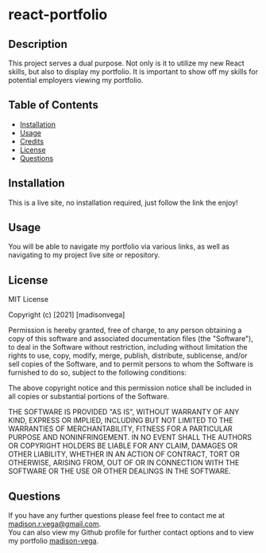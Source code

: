 # react-portfolio

## Description

This project serves a dual purpose.  Not only is it to utilize my new React skills, but also to display my portfolio.  It is important to show off my skills for potential employers viewing my portfolio.


## Table of Contents

- [Installation](#installation)
- [Usage](#usage)
- [Credits](#credits)
- [License](#license)
- [Questions](#questions)

## Installation

This is a live site, no installation required, just follow the link the enjoy!


## Usage

You will be able to navigate my portfolio via various links, as well as navigating to my project live site or repository.


## License

MIT License

Copyright (c) [2021] [madisonvega]

Permission is hereby granted, free of charge, to any person obtaining a copy
of this software and associated documentation files (the "Software"), to deal
in the Software without restriction, including without limitation the rights
to use, copy, modify, merge, publish, distribute, sublicense, and/or sell
copies of the Software, and to permit persons to whom the Software is
furnished to do so, subject to the following conditions:

The above copyright notice and this permission notice shall be included in all
copies or substantial portions of the Software.

THE SOFTWARE IS PROVIDED "AS IS", WITHOUT WARRANTY OF ANY KIND, EXPRESS OR
IMPLIED, INCLUDING BUT NOT LIMITED TO THE WARRANTIES OF MERCHANTABILITY,
FITNESS FOR A PARTICULAR PURPOSE AND NONINFRINGEMENT. IN NO EVENT SHALL THE
AUTHORS OR COPYRIGHT HOLDERS BE LIABLE FOR ANY CLAIM, DAMAGES OR OTHER
LIABILITY, WHETHER IN AN ACTION OF CONTRACT, TORT OR OTHERWISE, ARISING FROM,
OUT OF OR IN CONNECTION WITH THE SOFTWARE OR THE USE OR OTHER DEALINGS IN THE
SOFTWARE.

## Questions

If you have any further questions please feel free to contact me at madison.r.vega@gmail.com.  
You can also view my Github profile for further contact options and to view my portfolio
[madison-vega](https://github.com/madison-vega).
